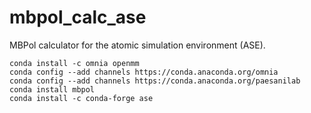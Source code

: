 # mbpol_calc_ase
MBPol calculator for the atomic simulation environment (ASE).

```
conda install -c omnia openmm
conda config --add channels https://conda.anaconda.org/omnia
conda config --add channels https://conda.anaconda.org/paesanilab
conda install mbpol
conda install -c conda-forge ase
```
